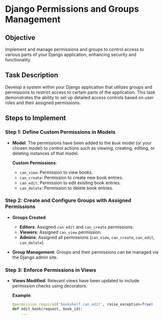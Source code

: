 
# Django Permissions and Groups Management

## Objective
Implement and manage permissions and groups to control access to various parts of your Django application, enhancing security and functionality.

## Task Description
Develop a system within your Django application that utilizes groups and permissions to restrict access to certain parts of the application. This task demonstrates the ability to set up detailed access controls based on user roles and their assigned permissions.

## Steps to Implement

### Step 1: Define Custom Permissions in Models
- **Model**: The permissions have been added to the `Book` model (or your chosen model) to control actions such as viewing, creating, editing, or deleting instances of that model.
  
  **Custom Permissions**:
  - `can_view`: Permission to view books.
  - `can_create`: Permission to create new book entries.
  - `can_edit`: Permission to edit existing book entries.
  - `can_delete`: Permission to delete book entries.

### Step 2: Create and Configure Groups with Assigned Permissions
- **Groups Created**:
  - **Editors**: Assigned `can_edit` and `can_create` permissions.
  - **Viewers**: Assigned `can_view` permission.
  - **Admins**: Assigned all permissions (`can_view`, `can_create`, `can_edit`, `can_delete`).

- **Group Management**: Groups and their permissions can be managed via the Django admin site.

### Step 3: Enforce Permissions in Views
- **Views Modified**: Relevant views have been updated to include permission checks using decorators.
  
  **Example**:
  ```python
  @permission_required('bookshelf.can_edit', raise_exception=True)
  def edit_book(request, book_id):
      ...